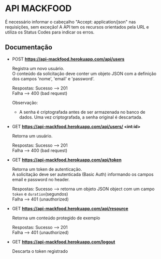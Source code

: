 API MACKFOOD 
============
É necessário informar o cabeçalho "Accept: application/json" nas requisições, sem exceção!
A API tem os recursos orientados pela URL e utiliza os Status Codes para indicar os erros.

Documentação
------------

- POST **https://api-mackfood.herokuapp.com/api/users**

    Registra um novo usuário.<br>
    O conteúdo da solicitação deve conter um objeto JSON com a definição dos campos 'nome', 'email' e 'password'.<br>
    
    Respostas:
    Sucesso --> 201<br>
    Falha --> 400 (bad request)<br>
    
    Observação:
    - A senha é criptografada antes de ser armazenada no banco de dados. Uma vez criptografada, a senha original é descartada.

- GET **https://api-mackfood.herokuapp.com/api/users/ &lt;int:id&gt;**

    Retorna um usuário.<br>
    
    Respostas:
    Sucesso --> 201<br>
    Falha --> 400 (bad request)<br>
    
- GET **https://api-mackfood.herokuapp.com/api/token**

    Retorna um token de autenticação.<br>
    A solicitação deve ser autenticada (Basic Auth) informando os campos email e password no header.
    
    Respostas:
    Sucesso --> retorna um objeto JSON object com um campo `token` e `duration`(segundos) <br>
    Falha --> 401 (unauthorized)

- GET **https://api-mackfood.herokuapp.com/api/resource**

    Retorna um conteúdo protegido de exemplo<br>
    
    Respostas:
    Sucesso --> 201<br>
    Falha --> 401 (unauthorized)
    
 - GET **https://api-mackfood.herokuapp.com/logout**
 
   Descarta o token registrado<br>
  
